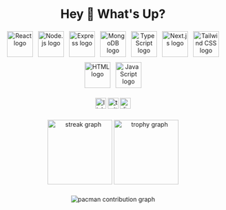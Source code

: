 <h1 align="center">Hey 👋 What's Up?</h1>

###

<div align="center" style="display: flex; justify-content: center; gap: 12px; flex-wrap: wrap; align-items: center;">
  <img src="https://skillicons.dev/icons?i=react" height="60" alt="React logo" />
  <img src="https://skillicons.dev/icons?i=nodejs" height="60" alt="Node.js logo" />
  <img src="https://skillicons.dev/icons?i=express" height="60" alt="Express logo" />
  <img src="https://skillicons.dev/icons?i=mongodb" height="60" alt="MongoDB logo" />
  <img src="https://skillicons.dev/icons?i=ts" height="60" alt="TypeScript logo" />
  <img src="https://skillicons.dev/icons?i=nextjs" height="60" alt="Next.js logo" />
  <img src="https://skillicons.dev/icons?i=tailwind" height="60" alt="Tailwind CSS logo" />
  <img src="https://skillicons.dev/icons?i=html" height="60" alt="HTML logo" />
  <img src="https://skillicons.dev/icons?i=js" height="60" alt="JavaScript logo" />
</div>

###

<div align="center">
  <img src="https://img.shields.io/static/v1?message=LinkedIn&logo=linkedin&color=0077B5&logoColor=white&style=for-the-badge" height="25" alt="linkedin logo" />
  <img src="https://img.shields.io/static/v1?message=Twitter&logo=twitter&color=1DA1F2&logoColor=white&style=for-the-badge" height="25" alt="twitter logo" />
  <img src="https://img.shields.io/static/v1?message=Discord&logo=discord&color=7289DA&logoColor=white&style=for-the-badge" height="25" alt="discord logo" />
</div>

###

<div align="center">
  <img src="https://streak-stats.demolab.com?user=maurodesouza&locale=en&mode=daily&theme=dracula&border_radius=5&order=3" height="150" alt="streak graph" />
  <img src="https://github-profile-trophy.vercel.app?username=maurodesouza&theme=dracula&margin-w=8&margin-h=8&order=4" height="150" alt="trophy graph" />
</div>

###

<div align="center">
  <img alt="pacman contribution graph" src="https://raw.githubusercontent.com/maurodesouza/maurodesouza/main/output/pacman-contribution-graph.svg" />
</div>
